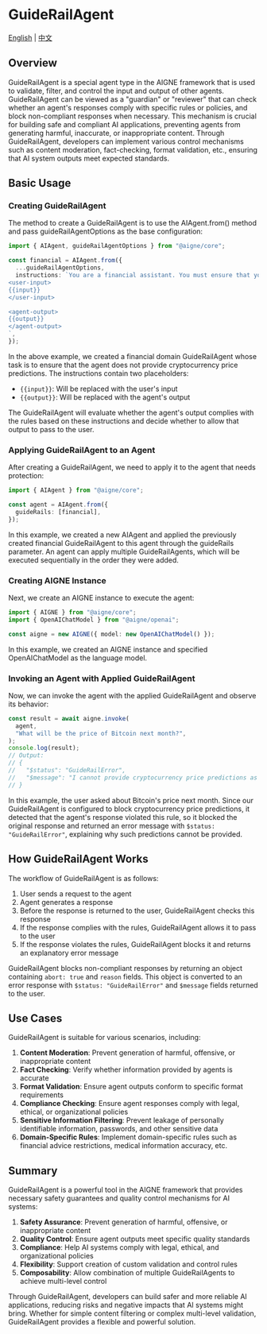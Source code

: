 # GuideRailAgent

[English](./guide-rail-agent.md) | [中文](./guide-rail-agent.zh.md)

## Overview

GuideRailAgent is a special agent type in the AIGNE framework that is used to validate, filter, and control the input and output of other agents. GuideRailAgent can be viewed as a "guardian" or "reviewer" that can check whether an agent's responses comply with specific rules or policies, and block non-compliant responses when necessary. This mechanism is crucial for building safe and compliant AI applications, preventing agents from generating harmful, inaccurate, or inappropriate content. Through GuideRailAgent, developers can implement various control mechanisms such as content moderation, fact-checking, format validation, etc., ensuring that AI system outputs meet expected standards.

## Basic Usage

### Creating GuideRailAgent

The method to create a GuideRailAgent is to use the AIAgent.from() method and pass guideRailAgentOptions as the base configuration:

```ts file="../../docs-examples/test/concepts/guide-rail-agent.test.ts" region="example-guide-rail-agent-basic-create-guide-rail"
import { AIAgent, guideRailAgentOptions } from "@aigne/core";

const financial = AIAgent.from({
  ...guideRailAgentOptions,
  instructions: `You are a financial assistant. You must ensure that you do not provide cryptocurrency price predictions or forecasts.
<user-input>
{{input}}
</user-input>

<agent-output>
{{output}}
</agent-output>
`,
});
```

In the above example, we created a financial domain GuideRailAgent whose task is to ensure that the agent does not provide cryptocurrency price predictions. The instructions contain two placeholders:

* `{{input}}`: Will be replaced with the user's input
* `{{output}}`: Will be replaced with the agent's output

The GuideRailAgent will evaluate whether the agent's output complies with the rules based on these instructions and decide whether to allow that output to pass to the user.

### Applying GuideRailAgent to an Agent

After creating a GuideRailAgent, we need to apply it to the agent that needs protection:

```ts file="../../docs-examples/test/concepts/guide-rail-agent.test.ts" region="example-guide-rail-agent-basic-create-agent"
import { AIAgent } from "@aigne/core";

const agent = AIAgent.from({
  guideRails: [financial],
});
```

In this example, we created a new AIAgent and applied the previously created financial GuideRailAgent to this agent through the guideRails parameter. An agent can apply multiple GuideRailAgents, which will be executed sequentially in the order they were added.

### Creating AIGNE Instance

Next, we create an AIGNE instance to execute the agent:

```ts file="../../docs-examples/test/concepts/guide-rail-agent.test.ts" region="example-guide-rail-agent-basic-create-aigne"
import { AIGNE } from "@aigne/core";
import { OpenAIChatModel } from "@aigne/openai";

const aigne = new AIGNE({ model: new OpenAIChatModel() });
```

In this example, we created an AIGNE instance and specified OpenAIChatModel as the language model.

### Invoking an Agent with Applied GuideRailAgent

Now, we can invoke the agent with the applied GuideRailAgent and observe its behavior:

```ts file="../../docs-examples/test/concepts/guide-rail-agent.test.ts" region="example-guide-rail-agent-basic-invoke"
const result = await aigne.invoke(
  agent,
  "What will be the price of Bitcoin next month?",
);
console.log(result);
// Output:
// {
//   "$status": "GuideRailError",
//   "$message": "I cannot provide cryptocurrency price predictions as they are speculative and potentially misleading."
// }
```

In this example, the user asked about Bitcoin's price next month. Since our GuideRailAgent is configured to block cryptocurrency price predictions, it detected that the agent's response violated this rule, so it blocked the original response and returned an error message with `$status: "GuideRailError"`, explaining why such predictions cannot be provided.

## How GuideRailAgent Works

The workflow of GuideRailAgent is as follows:

1. User sends a request to the agent
2. Agent generates a response
3. Before the response is returned to the user, GuideRailAgent checks this response
4. If the response complies with the rules, GuideRailAgent allows it to pass to the user
5. If the response violates the rules, GuideRailAgent blocks it and returns an explanatory error message

GuideRailAgent blocks non-compliant responses by returning an object containing `abort: true` and `reason` fields. This object is converted to an error response with `$status: "GuideRailError"` and `$message` fields returned to the user.

## Use Cases

GuideRailAgent is suitable for various scenarios, including:

1. **Content Moderation**: Prevent generation of harmful, offensive, or inappropriate content
2. **Fact Checking**: Verify whether information provided by agents is accurate
3. **Format Validation**: Ensure agent outputs conform to specific format requirements
4. **Compliance Checking**: Ensure agent responses comply with legal, ethical, or organizational policies
5. **Sensitive Information Filtering**: Prevent leakage of personally identifiable information, passwords, and other sensitive data
6. **Domain-Specific Rules**: Implement domain-specific rules such as financial advice restrictions, medical information accuracy, etc.

## Summary

GuideRailAgent is a powerful tool in the AIGNE framework that provides necessary safety guarantees and quality control mechanisms for AI systems:

1. **Safety Assurance**: Prevent generation of harmful, offensive, or inappropriate content
2. **Quality Control**: Ensure agent outputs meet specific quality standards
3. **Compliance**: Help AI systems comply with legal, ethical, and organizational policies
4. **Flexibility**: Support creation of custom validation and control rules
5. **Composability**: Allow combination of multiple GuideRailAgents to achieve multi-level control

Through GuideRailAgent, developers can build safer and more reliable AI applications, reducing risks and negative impacts that AI systems might bring. Whether for simple content filtering or complex multi-level validation, GuideRailAgent provides a flexible and powerful solution.
